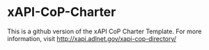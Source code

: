 xAPI-CoP-Charter
================

This is a github version of the xAPI CoP Charter Template. For more information, visit http://xapi.adlnet.gov/xapi-cop-directory/
